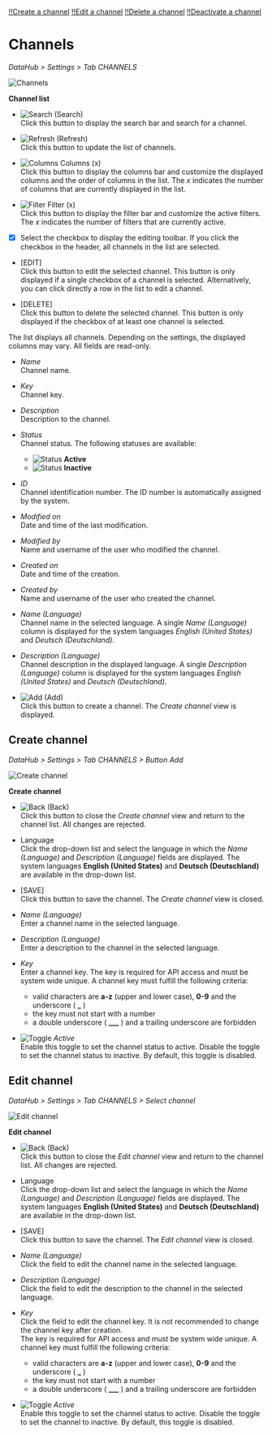 [!!Create a channel](../Integration/04_ManageChannels.md#create-a-channel)
[!!Edit a channel](../Integration/04_ManageChannels.md#edit-a-channel)
[!!Delete a channel](../Integration/04_ManageChannels.md#delete-a-channel)
[!!Deactivate a channel](../Integration/04_ManageChannels.md#deactivate-a-channel)


# Channels

*DataHub > Settings > Tab CHANNELS*

![Channels](../../Assets/Screenshots/DataHub/Settings/Channels/ChannelList.png "[Channels]")

**Channel list**

- ![Search](../../Assets/Icons/Search.png "[Search]") (Search)   
  Click this button to display the search bar and search for a channel.

- ![Refresh](../../Assets/Icons/Refresh01.png "[Refresh]") (Refresh)   
  Click this button to update the list of channels.

- ![Columns](../../Assets/Icons/Columns.png "[Columns]") Columns (x)   
  Click this button to display the columns bar and customize the displayed columns and the order of columns in the list. The *x* indicates the number of columns that are currently displayed in the list.

- ![Filter](../../Assets/Icons/Filter.png "[Filter]") Filter (x)   
  Click this button to display the filter bar and customize the active filters. The *x* indicates the number of filters that are currently active.

- [x]     
  Select the checkbox to display the editing toolbar. If you click the checkbox in the header, all channels in the list are selected.

- [EDIT]   
  Click this button to edit the selected channel. This button is only displayed if a single checkbox of a channel is selected. Alternatively, you can click directly a row in the list to edit a channel.

- [DELETE]   
  Click this button to delete the selected channel. This button is only displayed if the checkbox of at least one channel is selected.       

The list displays all channels. Depending on the settings, the displayed columns may vary. All fields are read-only.

- *Name*   
  Channel name.

- *Key*   
  Channel key.

- *Description*   
  Description to the channel.


- *Status*   
  Channel status. The following statuses are available:
  - ![Status](../../Assets/Icons/Status01.png "[Status]") **Active**
  - ![Status](../../Assets/Icons/Status04.png "[Status]") **Inactive**   


- *ID*   
  Channel identification number. The ID number is automatically assigned by the system.

- *Modified on*   
  Date and time of the last modification.

- *Modified by*   
  Name and username of the user who modified the channel.

- *Created on*   
  Date and time of the creation.

- *Created by*   
  Name and username of the user who created the channel.

- *Name (Language)*   
  Channel name in the selected language. A single *Name (Language)* column is displayed for the system languages *English (United States)* and *Deutsch (Deutschland)*.

- *Description (Language)*   
  Channel description in the displayed language. A single *Description (Language)* column is displayed for the system languages *English (United States)* and *Deutsch (Deutschland)*.

- ![Add](../../Assets/Icons/Plus01.png "[Add]") (Add)   
  Click this button to create a channel. The *Create channel* view is displayed.   



## Create channel

*DataHub > Settings > Tab CHANNELS > Button Add*

![Create channel](../../Assets/Screenshots/DataHub/Settings/Channels/CreateChannel.png "[Create channel]")

**Create channel**

- ![Back](../../Assets/Icons/Back02.png "[Back]") (Back)   
  Click this button to close the *Create channel* view and return to the channel list. All changes are rejected.

- Language   
  Click the drop-down list and select the language in which the *Name (Language)* and *Description (Language)* fields are displayed. The system languages **English (United States)** and **Deutsch (Deutschland)** are available in the drop-down list.

- [SAVE]   
  Click this button to save the channel. The *Create channel* view is closed.

- *Name (Language)*   
  Enter a channel name in the selected language.

- *Description (Language)*   
  Enter a description to the channel in the selected language.


- *Key*   
  Enter a channel key. The key is required for API access and must be system wide unique. A channel key must fulfill the following criteria:
  - valid characters are **a-z** (upper and lower case), **0-9** and the underscore ( **_** )
  - the key must not start with a number
  - a double underscore ( **___** ) and a trailing underscore are forbidden


- ![Toggle](../../Assets/Icons/Toggle.png "[Toggle]") *Active*   
  Enable this toggle to set the channel status to active. Disable the toggle to set the channel status to inactive. By default, this toggle is disabled.



## Edit channel

*DataHub > Settings > Tab CHANNELS > Select channel*

![Edit channel](../../Assets/Screenshots/DataHub/Settings/Channels/EditChannel.png "[Edit channel]")

**Edit channel**

- ![Back](../../Assets/Icons/Back02.png "[Back]") (Back)   
  Click this button to close the *Edit channel* view and return to the channel list. All changes are rejected.

- Language   
  Click the drop-down list and select the language in which the *Name (Language)* and *Description (Language)* fields are displayed. The system languages **English (United States)** and **Deutsch (Deutschland)** are available in the drop-down list.

- [SAVE]   
  Click this button to save the channel. The *Edit channel* view is closed.

- *Name (Language)*   
  Click the field to edit the channel name in the selected language.

- *Description (Language)*   
  Click the field to edit the description to the channel in the selected language.


- *Key*   
  Click the field to edit the channel key. It is not recommended to change the channel key after creation.   
  The key is required for API access and must be system wide unique. A channel key must fulfill the following criteria:
  - valid characters are **a-z** (upper and lower case), **0-9** and the underscore ( **_** )
  - the key must not start with a number
  - a double underscore ( **___** ) and a trailing underscore are forbidden


- ![Toggle](../../Assets/Icons/Toggle.png "[Toggle]") *Active*   
  Enable this toggle to set the channel status to active. Disable the toggle to set the channel to inactive. By default, this toggle is disabled.
